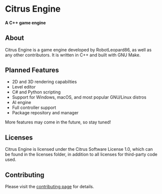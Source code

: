 # Citrus Engine  
#### A C++ game engine  

## About
Citrus Engine is a game engine developed by RobotLeopard86, as well as any other contributors. It is written in C++ and built with GNU Make.

## Planned Features
* 2D and 3D rendering capabilties
* Level editor
* C# and Python scripting
* Support for Windows, macOS, and most popular GNU/Linux distros
* AI engine
* Full controller support
* Package repository and manager

More features may come in the future, so stay tuned!

## Licenses
Citrus Engine is licensed under the Citrus Software License 1.0, which can be found in the licenses folder, in addition to all licenses for third-party code used.

## Contributing
Please visit the [contributing page](CONTRIBUTING.md) for details.